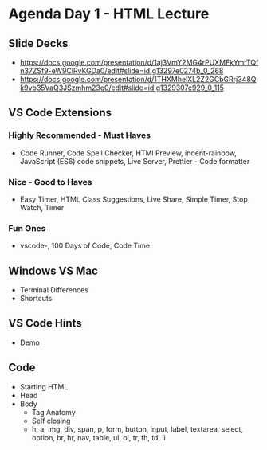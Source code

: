 # Agenda Day 1 - HTML Lecture
## Slide Decks 
- https://docs.google.com/presentation/d/1aj3VmY2MG4rPUXMFkYmrTQfn37ZSf9-eW9ClRvKGDa0/edit#slide=id.g13297e0274b_0_268 
- https://docs.google.com/presentation/d/1THXMhelXL2Z2GCbGRrj348Qk9vb35VaQ3JSzmhm23e0/edit#slide=id.g1329307c929_0_115
## VS Code Extensions
### Highly Recommended - Must Haves
- Code Runner, Code Spell Checker, HTMl Preview, indent-rainbow, JavaScript (ES6) code snippets, Live Server, Prettier - Code formatter
### Nice - Good to Haves
- Easy Timer, HTML Class Suggestions, Live Share, Simple Timer, Stop Watch, Timer
### Fun Ones
- vscode-, 100 Days of Code, Code Time
## Windows VS Mac
- Terminal Differences
- Shortcuts
## VS Code Hints
- Demo
## Code
- Starting HTML
- Head
- Body
    - Tag Anatomy
    - Self closing
    - h, a, img, div, span, p, form, button, input, label, textarea, select, option, br, hr, nav, table, ul, ol, tr, th, td, li
